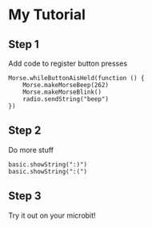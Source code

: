 # My Tutorial

## Step 1

Add code to register button presses

```blocks
Morse.whileButtonAisHeld(function () {
    Morse.makeMorseBeep(262)
    Morse.makeMorseBlink()
    radio.sendString("beep")
})
```

## Step 2

Do more stuff

```blocks
basic.showString(":)")
basic.showString(":(")
```

## Step 3

Try it out on your microbit!

<script src="https://makecode.com/gh-pages-embed.js"></script><script>makeCodeRender("{{ site.makecode.home_url }}", "{{ site.github.owner_name }}/{{ site.github.repository_name }}");</script>